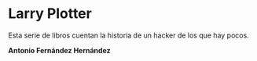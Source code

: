 # Larry Plotter
Esta serie de libros cuentan la historia de un hacker de los que hay pocos.


**Antonio Fernández Hernández**